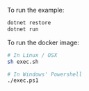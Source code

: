To run the example:

```bash
dotnet restore
dotnet run
```

To run the docker image:

```bash
# In Linux / OSX
sh exec.sh

# In Windows' Powershell
./exec.ps1
```